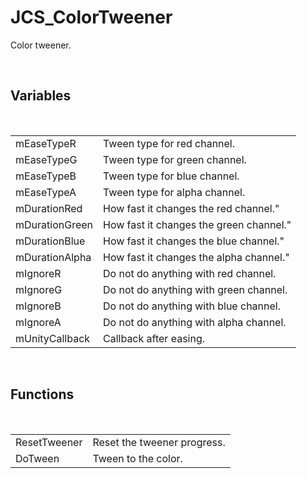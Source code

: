 <div id="content-header">
  <h1>JCS_ColorTweener</h1>
</div>

<p>
  Color tweener.
</p>


<br/>
<h2>Variables</h2>
<br/>

<table>
  <tr>
    <td>mEaseTypeR</td>
    <td>Tween type for red channel.</td>
  </tr>
  <tr>
    <td>mEaseTypeG</td>
    <td>Tween type for green channel.</td>
  </tr>
  <tr>
    <td>mEaseTypeB</td>
    <td>Tween type for blue channel.</td>
  </tr>
  <tr>
    <td>mEaseTypeA</td>
    <td>Tween type for alpha channel.</td>
  </tr>
  <tr>
    <td>mDurationRed</td>
    <td>How fast it changes the red channel."</td>
  </tr>
  <tr>
    <td>mDurationGreen</td>
    <td>How fast it changes the green channel."</td>
  </tr>
  <tr>
    <td>mDurationBlue</td>
    <td>How fast it changes the blue channel."</td>
  </tr>
  <tr>
    <td>mDurationAlpha</td>
    <td>How fast it changes the alpha channel."</td>
  </tr>
  <tr>
    <td>mIgnoreR</td>
    <td>Do not do anything with red channel.</td>
  </tr>
  <tr>
    <td>mIgnoreG</td>
    <td>Do not do anything with green channel.</td>
  </tr>
  <tr>
    <td>mIgnoreB</td>
    <td>Do not do anything with blue channel.</td>
  </tr>
  <tr>
    <td>mIgnoreA</td>
    <td>Do not do anything with alpha channel.</td>
  </tr>
  <tr>
    <td>mUnityCallback</td>
    <td>Callback after easing.</td>
  </tr>
</table>


<br/>
<h2>Functions</h2>
<br/>

<table>
  <tr>
    <td>ResetTweener</td>
    <td>Reset the tweener progress.</td>
  </tr>
  <tr>
    <td>DoTween</td>
    <td>Tween to the color.</td>
  </tr>
</table>
